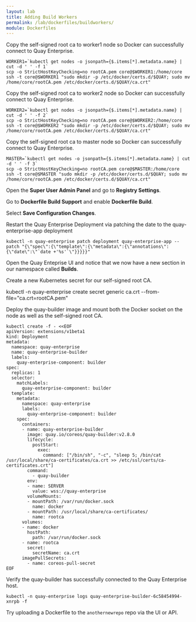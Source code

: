 ```yaml
---
layout: lab
title: Adding Build Workers
permalink: /lab/dockerfiles/buildworkers/
module: Dockerfiles
---
```


Copy the self-signed root ca to worker1 node so Docker can successfully connect to Quay Enterprise.

```
WORKER1=`kubectl get nodes -o jsonpath={$.items[*].metadata.name} | cut -d ' ' -f 1`
scp -o StrictHostKeyChecking=no rootCA.pem core@$WORKER1:/home/core
ssh -t core@$WORKER1 "sudo mkdir -p /etc/docker/certs.d/$QUAY; sudo mv /home/core/rootCA.pem /etc/docker/certs.d/$QUAY/ca.crt"
```

Copy the self-signed root ca to worker2 node so Docker can successfully connect to Quay Enterprise.

```
WORKER2=`kubectl get nodes -o jsonpath={$.items[*].metadata.name} | cut -d ' ' -f 2`
scp -o StrictHostKeyChecking=no rootCA.pem core@$WORKER2:/home/core
ssh -t core@$WORKER2 "sudo mkdir -p /etc/docker/certs.d/$QUAY; sudo mv /home/core/rootCA.pem /etc/docker/certs.d/$QUAY/ca.crt"
```

Copy the self-signed root ca to master node so Docker can successfully connect to Quay Enterprise.

```
MASTER=`kubectl get nodes -o jsonpath={$.items[*].metadata.name} | cut -d ' ' -f 3`
scp -o StrictHostKeyChecking=no rootCA.pem core@$MASTER:/home/core
ssh -t core@$MASTER "sudo mkdir -p /etc/docker/certs.d/$QUAY; sudo mv /home/core/rootCA.pem /etc/docker/certs.d/$QUAY/ca.crt"
```

Open the **Super User Admin Panel** and go to **Registry Settings**.

Go to **Dockerfile Build Support** and enable **Dockerfile Build**.

Select **Save Configuration Changes**.

Restart the Quay Enterprise Deployment via patching the date to the quay-enterprise-app deployment

```
kubectl -n quay-enterprise patch deployment quay-enterprise-app --patch "{\"spec\":{\"template\":{\"metadata\":{\"annotations\":{\"date\":\"`date +'%s'`\"}}}}}"
```

Open the Quay Enteprise UI and notice that we now have a new section in our namespace called **Builds**.

Create a new Kubernetes secret for our self-signed root CA.

kubectl -n quay-enterprise create secret generic ca.crt --from-file="ca.crt=rootCA.pem"


Deploy the quay-builder image and mount both the Docker socket on the node as well as the self-signed root CA.

```
kubectl create -f - <<EOF
apiVersion: extensions/v1beta1
kind: Deployment
metadata:
  namespace: quay-enterprise
  name: quay-enterprise-builder
  labels:
    quay-enterprise-component: builder
spec:
  replicas: 1
  selector:
    matchLabels:
      quay-enterprise-component: builder
  template:
    metadata:
      namespace: quay-enterprise
      labels:
        quay-enterprise-component: builder
    spec:
      containers:
      - name: quay-enterprise-builder
        image: quay.io/coreos/quay-builder:v2.8.0
        lifecycle:
          postStart:
            exec:
              command: ["/bin/sh", "-c", "sleep 5; /bin/cat /usr/local/share/ca-certificates/ca.crt >> /etc/ssl/certs/ca-certificates.crt"]
        command:
          - quay-builder
        env:
        - name: SERVER
          value: wss://quay-enterprise
        volumeMounts:
        - mountPath: /var/run/docker.sock
          name: docker
        - mountPath: /usr/local/share/ca-certificates/
          name: rootca
      volumes:
      - name: docker
        hostPath:
          path: /var/run/docker.sock
      - name: rootca
        secret:
          secretName: ca.crt
      imagePullSecrets:
        - name: coreos-pull-secret
EOF
```

Verify the quay-builder has successfully connected to the Quay Enterprise host.

```
kubectl -n quay-enterprise logs quay-enterprise-builder-6c58454994-xnrpb -f
```

Try uploading a Dockerfile to the `anothernewrepo` repo via the UI or API.